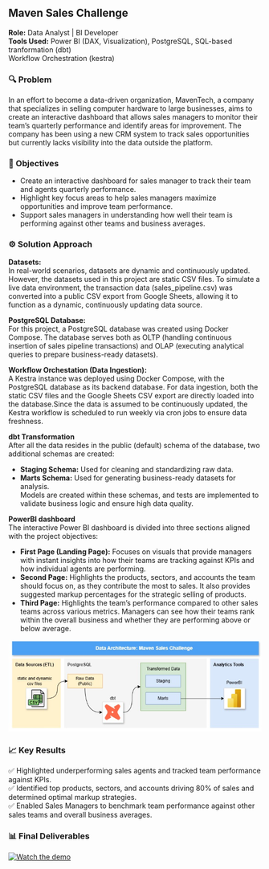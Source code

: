 ## Maven Sales Challenge

**Role:** Data Analyst | BI Developer <br>
**Tools Used:** Power BI (DAX, Visualization), PostgreSQL, SQL-based tranformation (dbt) <br>
                Workflow Orchestration (kestra) 

### 🔍 Problem
In an effort to become a data-driven organization, MavenTech, a company that specializes in selling computer hardware to large businesses, aims to create an interactive dashboard that allows sales managers to monitor their team’s quarterly performance and identify areas for improvement. The company has been using a new CRM system to track sales opportunities but currently lacks visibility into the data outside the platform.

### 🎯 Objectives  
- Create an interactive dashboard for sales manager to track their team and agents quarterly performance.
- Highlight key focus areas to help sales managers maximize opportunities and improve team performance.
- Support sales managers in understanding how well their team is performing against other teams and business averages.

### ⚙️ Solution Approach

**Datasets:** <br>
In real-world scenarios, datasets are dynamic and continuously updated. However, the datasets used in this project are static CSV files. To simulate a live data environment, the transaction data (sales_pipeline.csv) was converted into a public CSV export from Google Sheets, allowing it to function as a dynamic, continuously updating data source.

**PostgreSQL Database:** <br>
For this project, a PostgreSQL database was created using Docker Compose. The database serves both as OLTP (handling continuous insertion of sales pipeline transactions) and OLAP (executing analytical queries to prepare business-ready datasets).

**Workflow Orchestation (Data Ingestion):** <br>
A Kestra instance was deployed using Docker Compose, with the PostgreSQL database as its backend database. For data ingestion, both the static CSV files and the Google Sheets CSV export are directly loaded into the database.Since the data is assumed to be continuously updated, the Kestra workflow is scheduled to run weekly via cron jobs to ensure data freshness.

**dbt Transformation** <br>
After all the data resides in the public (default) schema of the database, two additional schemas are created: <br>
- **Staging Schema:** Used for cleaning and standardizing raw data. <br>
- **Marts Schema:** Used for generating business-ready datasets for analysis. <br>
Models are created within these schemas, and tests are implemented to validate business logic and ensure high data quality.

**PowerBI dashboard** <br>
The interactive Power BI dashboard is divided into three sections aligned with the project objectives: <br>
- **First Page (Landing Page):** Focuses on visuals that provide managers with instant insights into how their teams are tracking against KPIs and how individual agents are performing. <br>
- **Second Page:** Highlights the products, sectors, and accounts the team should focus on, as they contribute the most to sales. It also provides suggested markup percentages for the strategic selling of products. <br>
- **Third Page:** Highlights the team’s performance compared to other sales teams across various metrics. Managers can see how their teams rank within the overall business and whether they are performing above or below average.

![Data Architecture](https://github.com/salacjamesrhode77/portfolio_assets/blob/main/images/maven_sales_challenge/data_architecture.jpg?raw=true)

### 📈 Key Results

✅ Highlighted underperforming sales agents and tracked team performance against KPIs. <br>
✅ Identified top products, sectors, and accounts driving 80% of sales and determined optimal markup strategies. <br>
✅ Enabled Sales Managers to benchmark team performance against other sales teams and overall business averages. <br>

### 📊 Final Deliverables

[![Watch the demo](https://img.youtube.com/vi/suQ2LIrzfYU/hqdefault.jpg)](https://www.youtube.com/watch?v=suQ2LIrzfYU)


